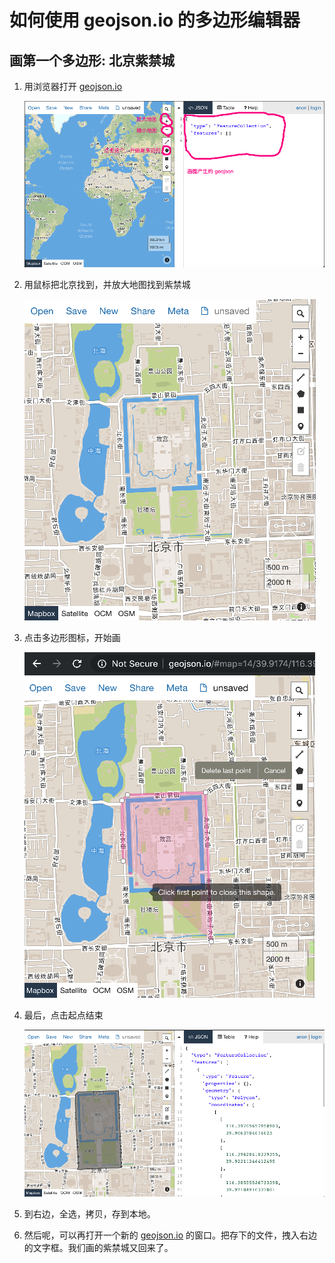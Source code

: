 # 如何使用 geojson.io 的多边形编辑器

## 画第一个多边形: 北京紫禁城

1. 用浏览器打开 [geojson.io](http://geojson.io)

    ![geojson](../image/geojson.png)

1. 用鼠标把北京找到，并放大地图找到紫禁城

    ![geojson-2](../image/geojson-2.png)

1. 点击多边形图标，开始画

    ![geojson-3](../image/geojson-3.png)

1. 最后，点击起点结束

    ![geojson-4](../image/geojson-4.png)

1. 到右边，全选，拷贝，存到本地。
1. 然后呢，可以再打开一个新的 [geojson.io](http://geojson.io) 的窗口。把存下的文件，拽入右边的文字框。我们画的紫禁城又回来了。